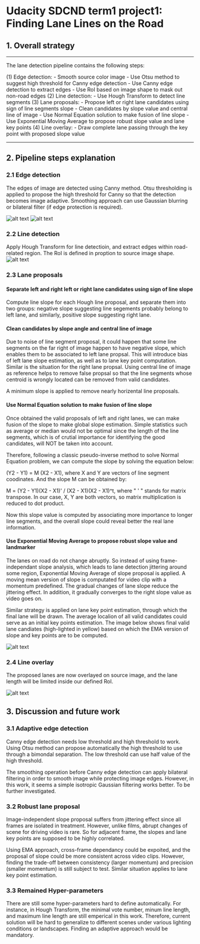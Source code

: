 # **Udacity SDCND term1 project1: Finding Lane Lines on the Road** 

## 1. Overall strategy

---

The lane detection pipeline contains the following steps:

(1) Edge detection:
    - Smooth source color image
    - Use Otsu method to suggest high threshold for Canny edge detection
    - Use Canny edge detection to extract edges
    - Use RoI based on image shape to mask out non-road edges
(2) Line detection:
    - Use Hough Transform to detect line segments
(3) Lane proposals:
    - Propose left or right lane candidates using sign of line segments slope
    - Clean candidates by slope value and central line of image
    - Use Normal Equation solution to make fusion of line slope
    - Use Exponential Moving Average to propose robust slope value and lane key points
(4) Line overlay:
     - Draw complete lane passing through the key point with proposed slope value


[//]: # (Image References)
[src_img]:./report_src/challenge.png "One sample image"
[img_edges]:./report_src/img_edges.png "All edges detected"
[masked_edges]:./report_src/masked_edges.png "Edges inside RoI"
[line_overlay]:./report_src/line_overlay.png "Chosen lines for lane detection (yellow)"
[lane_detection]:./report_src/lane_detection.png "Source image overlayed with detected lanes"

---

## 2. Pipeline steps explanation

### 2.1 Edge detection

The edges of image are detected using Canny method. Otsu thresholding is applied to propose the high threshold for Canny so that the detection becomes image adaptive. Smoothing approach can use Gaussian blurring or bilateral filter (if edge protection is required). 

![alt text][src_img]
![alt text][img_edges]


### 2.2 Line detection
Apply Hough Transform for line detectioin, and extract edges within road-related region. The RoI is defined in proption to source image shape.
![alt text][masked_edges]


### 2.3 Lane proposals

#### Separate left and right left or right lane candidates using sign of line slope
Compute line slope for each Hough line proposal, and separate them into two groups: negative slope suggesting line segements probably belong to left lane, and similarly, positive slope suggesting right lane.

####  Clean candidates by slope angle and central line of image
Due to noise of line segment proposal, it could happen that some line segments on the far right of image happen to have negative slope, which enables them to be associated to left lane propsal. This will introduce bias of left lane slope estimation, as well as to lane key point computation. Similar is the situation for the right lane propsal. Using central line of image as reference helps to remove false propsal so that the line segments whose centroid is wrongly located can be removed from valid candidates.

A minimum slope is applied to remove nearly horizental line proposals.

#### Use Normal Equation solution to make fusion of line slope
Once obtained the valid proposals of left and right lanes, we can make fusion of the slope to make global slope estimation. Simple statistics such as average or median would not be optimal since the length of the line segments, which is of crutial importance for identifying the good candidates, will NOT be taken into account. 

Therefore, following a classic pseudo-inverse method to solve Normal Equation problem, we can compute the slope by solving the equation below:

(Y2 - Y1) = M (X2 - X1), where X and Y are vectors of line segment coodinates. 
And the slope M can be obtained by:

M = (Y2 - Y1)(X2 - X1)' / (X2 - X1)(X2 - X1)^t, where " ' " stands for matrix transpose. 
In our case, X, Y are both vectors, so matrix multiplication is reduced to dot product.

Now this slope value is computed by associating more importance to longer line segments, and the overall slope could reveal better the real lane information.

#### Use Exponential Moving Average to propose robust slope value and landmarker
The lanes on road do not change abruptly. So instead of using frame-independant slope analysis, which leads to lane detection jittering around some region, Exponential Moving Average of slope proposal is applied. A moving mean version of slope is computated for video clip with a momentum predefined. The gradual changes of lane slope reduce the jittering effect. In addition, it gradually converges to the right slope value as video goes on.

Similar strategy is applied on lane key point estimation, through which the final lane will be drawn. The average localion of all valid candidates could serve as an initial key points estimation. The image below shows final valid lane candiates (high-lighted in yellow) based on which the EMA version of slope and key points are to be computed.

![alt text][line_overlay]


### 2.4 Line overlay

The proposed lanes are now overlayed on source image, and the lane length will be limited inside our defined RoI.

![alt text][lane_detection]


## 3. Discussion and future work

### 3.1 Adaptive edge detection

Canny edge detection needs low threshold and high threshold to work. Using Otsu method can propose automatically the high threshold to use through a bimondal separation. The low threshold can use half value of the high threshold.

The smoothing operation before Canny edge detection can apply bilateral filtering in order to smooth image while protecting image edges. However, in this work, it seems a simple isotropic Gaussian filtering works better. To be further investigated.


### 3.2 Robust lane proposal

Image-independent slope proposal suffers from jittering effect since all frames are isolated in treatment. However, unlike films, abrupt changes of scene for driving video is rare. So for adjacent frame, the slopes and lane key points are supposed to be highly correlated. 

Using EMA approach, cross-frame dependancy could be expoited, and the proposal of slope could be more consistent across video clips. However, finding the trade-off between consistency (larger momentum) and precision (smaller momentum) is still subject to test. Similar situation applies to lane key point estimation.


### 3.3 Remained Hyper-parameters

There are still some hyper-parameters hard to define automatically. For instance, in Hough Transform, the minimal vote number, minum line length, and maximum line length are still emperical in this work. Therefore, current solution will be hard to generalize to different scenes under various lighting conditions or landscapes. Finding an adaptive approach would be mandatory.